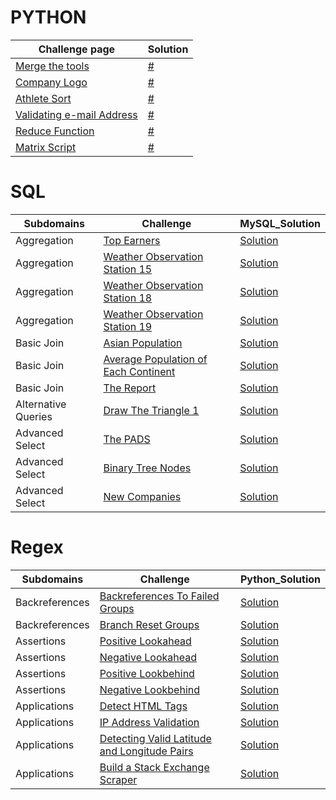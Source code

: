 # PYTHON
| Challenge page | Solution |
| ------- | --- |
| [Merge the tools](https://www.hackerrank.com/challenges/merge-the-tools/problem?isFullScreen=true) | [#](https://github.com/cengiz1erg/HackerRank_Solutions/blob/main/python/merge_the_tools.py) |
| [Company Logo](https://www.hackerrank.com/challenges/most-commons/problem?isFullScreen=true) | [#](https://github.com/cengiz1erg/HackerRank_Solutions/blob/main/python/company_logo.py) |
| [Athlete Sort](https://www.hackerrank.com/challenges/python-sort-sort/problem?isFullScreen=true) | [#](https://github.com/cengiz1erg/HackerRank_Solutions/blob/main/python/athlete_sort.py) |
| [Validating e-mail Address](https://www.hackerrank.com/challenges/validate-list-of-email-address-with-filter/problem?isFullScreen=true) | [#](https://github.com/cengiz1erg/HackerRank_Solutions/blob/main/python/validating_email_address.py) |
| [Reduce Function](https://www.hackerrank.com/challenges/reduce-function/problem?isFullScreen=true&h_r=next-challenge&h_v=zen) | [#](https://github.com/cengiz1erg/HackerRank_Solutions/blob/main/python/reduce_function.py) |
| [Matrix Script](https://www.hackerrank.com/challenges/matrix-script/problem?isFullScreen=true) | [#](https://github.com/cengiz1erg/HackerRank_Solutions/blob/main/python/matrix_script.py) |



# SQL
| Subdomains | Challenge | MySQL_Solution  |
| ------- | --- | --- |
| Aggregation | [Top Earners](https://www.hackerrank.com/challenges/earnings-of-employees/problem?isFullScreen=true)  | [Solution](https://github.com/cengiz1erg/HackerRank_Solutions/tree/main/SQL/Top_Earners.sql)  |
| Aggregation | [Weather Observation Station 15](https://www.hackerrank.com/challenges/weather-observation-station-15/problem?isFullScreen=true)  | [Solution](https://github.com/cengiz1erg/HackerRank_Solutions/blob/main/SQL/WeatherObservationStation15.sql)  |
| Aggregation | [Weather Observation Station 18](https://www.hackerrank.com/challenges/weather-observation-station-18/problem?isFullScreen=true)  | [Solution](https://github.com/cengiz1erg/HackerRank_Solutions/blob/main/SQL/WeatherObservationStation18.sql)  |
| Aggregation | [Weather Observation Station 19](https://www.hackerrank.com/challenges/weather-observation-station-19/problem?isFullScreen=true)  | [Solution](https://github.com/cengiz1erg/HackerRank_Solutions/blob/main/SQL/WeatherObservationStation19.sql)  |
| Basic Join | [Asian Population](https://www.hackerrank.com/challenges/asian-population/problem?isFullScreen=true)  | [Solution](https://github.com/cengiz1erg/HackerRank_Solutions/blob/main/SQL/AsianPopulation.sql)  |
| Basic Join | [Average Population of Each Continent](https://www.hackerrank.com/challenges/average-population-of-each-continent/problem?isFullScreen=true)  | [Solution](https://github.com/cengiz1erg/HackerRank_Solutions/blob/main/SQL/AveragePopulationofEachContinent.sql)  |
| Basic Join | [The Report](https://www.hackerrank.com/challenges/the-report/problem?isFullScreen=true)  | [Solution](https://github.com/cengiz1erg/HackerRank_Solutions/blob/main/SQL/the_report.sql)  
| Alternative Queries| [Draw The Triangle 1](https://www.hackerrank.com/challenges/draw-the-triangle-1/problem)  | [Solution](https://github.com/cengiz1erg/HackerRank_Solutions/blob/main/SQL/drawthetriangle1.sql)  |
| Advanced Select| [The PADS](https://www.hackerrank.com/challenges/the-pads/problem?isFullScreen=true)  | [Solution](https://github.com/cengiz1erg/HackerRank_Solutions/blob/main/SQL/ThePADS.sql)  |
| Advanced Select| [Binary Tree Nodes](https://www.hackerrank.com/challenges/binary-search-tree-1/problem?isFullScreen=true)  | [Solution](https://github.com/cengiz1erg/HackerRank_Solutions/blob/main/SQL/CASE_when_then_end.sql)  |
| Advanced Select| [New Companies](https://www.hackerrank.com/challenges/the-company/problem?isFullScreen=true&h_r=next-challenge&h_v=zen)  | [Solution](https://github.com/cengiz1erg/HackerRank_Solutions/blob/main/SQL/CASE_when_then_end.sql)  |

# Regex
| Subdomains | Challenge | Python_Solution  |
| ------- | --- | --- |
| Backreferences | [Backreferences To Failed Groups](https://www.hackerrank.com/challenges/backreferences-to-failed-groups/problem?isFullScreen=true)  | [Solution](https://github.com/cengiz1erg/HackerRank_Solutions/blob/main/Regex/BackreferencesToFailedGroups.py) |
| Backreferences | [Branch Reset Groups](https://www.hackerrank.com/challenges/branch-reset-groups/problem?isFullScreen=true)  | [Solution](https://github.com/cengiz1erg/HackerRank_Solutions/blob/main/Regex/BranchResetGroups.php) |
| Assertions | [Positive Lookahead](https://www.hackerrank.com/challenges/positive-lookahead/problem?isFullScreen=true)  | [Solution](https://github.com/cengiz1erg/HackerRank_Solutions/blob/main/Regex/PositiveLookahead.py) |
| Assertions | [Negative Lookahead](https://www.hackerrank.com/challenges/negative-lookahead/problem?isFullScreen=true)  | [Solution](https://github.com/cengiz1erg/HackerRank_Solutions/blob/main/Regex/NegativeLookahead.py) |
| Assertions | [Positive Lookbehind](https://www.hackerrank.com/challenges/positive-lookbehind/problem?isFullScreen=true)  | [Solution](https://github.com/cengiz1erg/HackerRank_Solutions/blob/main/Regex/PositiveLookbehind.py) |
| Assertions | [Negative Lookbehind](https://www.hackerrank.com/challenges/negative-lookbehind/problem?isFullScreen=true)  | [Solution](https://github.com/cengiz1erg/HackerRank_Solutions/blob/main/Regex/NegativeLookbehind.py) |
| Applications | [Detect HTML Tags](https://www.hackerrank.com/challenges/detect-html-tags/problem?isFullScreen=true)  | [Solution](https://github.com/cengiz1erg/HackerRank_Solutions/blob/main/Regex/DetectHTMLTags.py) |
| Applications | [IP Address Validation](https://www.hackerrank.com/challenges/ip-address-validation/problem?isFullScreen=true)  | [Solution](https://github.com/cengiz1erg/HackerRank_Solutions/blob/main/Regex/IPAddressValidation.py) |
| Applications | [Detecting Valid Latitude and Longitude Pairs](https://www.hackerrank.com/challenges/detecting-valid-latitude-and-longitude/problem?isFullScreen=true)  | [Solution](https://github.com/cengiz1erg/HackerRank_Solutions/blob/main/Regex/DetectingValidLatitudeandLongitudePairs.py) |
| Applications | [Build a Stack Exchange Scraper](https://www.hackerrank.com/challenges/stack-exchange-scraper/problem?isFullScreen=true)  | [Solution](https://github.com/cengiz1erg/HackerRank_Solutions/blob/main/Regex/BuildaStackExchangeScraper.py) |








